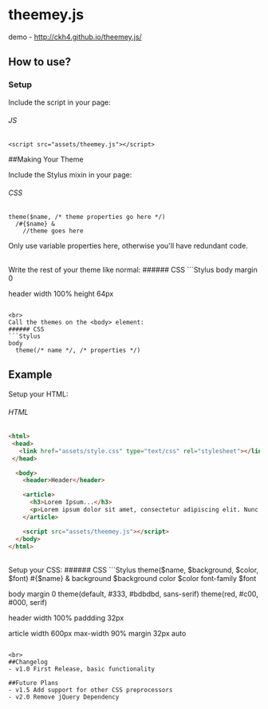 # theemey.js

demo - http://ckh4.github.io/theemey.js/

## How to use?
### Setup
Include the script in your page:
###### JS
```JS
<script src="assets/theemey.js"></script>
```

##Making Your Theme

Include the Stylus mixin in your page:
###### CSS
```Stylus
theme($name, /* theme properties go here */)
  /#{$name} &
    //theme goes here
```

Only use variable properties here, otherwise you'll have redundant code.

<br>
Write the rest of your theme like normal:
###### CSS
```Stylus
body
  margin 0

header
  width 100%
  height 64px
```

<br>
Call the themes on the <body> element:
###### CSS
```Stylus
body
  theme(/* name */, /* properties */)
```

## Example
Setup your HTML:
###### HTML
```HTML
<html>
 <head>
   <link href="assets/style.css" type="text/css" rel="stylesheet"></link>
 </head>

  <body>
    <header>Header</header>

    <article>
      <h3>Lorem Ipsum...</h3>
      <p>Lorem ipsum dolor sit amet, consectetur adipiscing elit. Nunc a dapibus mi. Donec vitae tempor magna. Vestibulum orci leo, porttitor ac nisi nec, lacinia imperdiet leo. Nam luctus, felis sed molestie pretium, turpis orci eleifend est, eget ullamcorper metus risus aliquam justo. Aenean est leo, pharetra vitae tempor ac, vestibulum non dolor. Cras vulputate sed justo nec auctor. Ut sit amet semper augue. Vivamus erat diam, iaculis eget libero at, accumsan consectetur ante. Morbi sagittis arcu sollicitudin hendrerit fermentum.</p>
    </article>

    <script src="assets/theemey.js"></script>
  </body>
</html>
```

<br>
Setup your CSS:
###### CSS
```Stylus
theme($name, $background, $color, $font)
  #{$name} &
    background $background
    color $color
    font-family $font

body
  margin 0
  theme(default, #333, #bdbdbd, sans-serif)
  theme(red, #c00, #000, serif)

header
  width 100%
  paddding 32px

article
  width 600px
  max-width 90%
  margin 32px auto
```

<br>
##Changelog
- v1.0 First Release, basic functionality

##Future Plans
- v1.5 Add support for other CSS preprocessors
- v2.0 Remove jQuery Dependency
